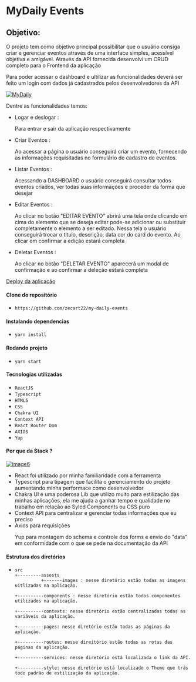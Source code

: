 <h1>MyDaily Events</h1>

<h2> Objetivo:</h2>

<p>O projeto tem como objetivo principal possibilitar que o usuário consiga criar e gerenciar eventos através de uma interface simples, acessível objetiva e amigável. Através da API fornecida desenvolvi um CRUD completo para o Frontend da aplicação</p>

<p>Para poder acessar o dashboard e ultilizar as funcionalidades deverá ser feito um login com dados já cadastrados pelos desenvolvedores da API   </p>

<a href="https://ibb.co/PF5c7zG"><img src="https://i.ibb.co/YPtczTB/MyDaily.png" alt="MyDaily" border="0"></a>

<p>Dentre as funcionalidades temos: </p>

<ul>
<li> Logar e deslogar : </li>
<p>Para entrar e sair da aplicação respectivamente</p>

<li> Criar Eventos : </li>
<p>     Ao acessar a página o usuário conseguirá criar um evento, fornecendo as informações requisitadas no formulário de cadastro de eventos.</p>

<li> Listar Eventos : </li>
<p>     Acessando a DASHBOARD o usuário conseguirá consultar todos eventos criados, ver todas suas informações e proceder da forma que desejar</p>
<li> Editar Eventos : </li>
        <p> Ao clicar no botão "EDITAR EVENTO" abrirá uma tela onde clicando em cima do elemento que se deseja editar pode-se adicionar ou substituir completamente o elemento a ser editado. Nessa tela o usuário conseguirá trocar o titulo, descrição, data cor do card do evento. Ao clicar em confirmar a edição estará completa </p>
<li> Deletar Eventos : </li>
<p> Ao clicar no botão "DELETAR EVENTO" aparecerá um modal de confirmação e ao confirmar a deleção estará completa</p>
</ul>

<a href="https://my-daily-events-git-main-zecart22.vercel.app/" title="deploy">Deploy da aplicação</a></br>

<h4> Clone do repositório </h4>

- `https://github.com/zecart22/my-daily-events`

<h4> Instalando dependencias</h4>

- `yarn install`

<h4> Rodando projeto</h4>

- `yarn start`

<h4> Tecnologias utilizadas</h4>

- `ReactJS`
- `Typescript`
- `HTML5`
- `CSS`
- `Chakra UI`
- `Context API`
- `React Router Dom`
- `AXIOS`
- `Yup`

<h4> Por que da Stack ?</h4>

<a href="https://ibb.co/fxCMjy4"><img src="https://i.ibb.co/fxCMjy4/image6.png" alt="image6" border="0"></a>

<ul>
  <li> React foi utilizado por minha familiaridade com a ferramenta</li>
  <li>Typescript para tipagem que facilita o gerenciamento do projeto aumentando minha performace como desenvolvedor</li>
  <li>Chakra UI é uma poderosa Lib que utilizo muito para estilização das minhas aplicações, ela me ajuda a ganhar tempo e qualidade no trabalho em relação ao Syled Components ou CSS puro</li>
  <li>Context API para centralizar e gerenciar todas informações que eu preciso</li>
  <li>Axios para requisições</li>
  <p>Yup para montagem do schema e controle dos forms e envio do "data" em conformidade com o que se pede na documentação da API </p>

</ul>

<h4> Estrutura dos diretórios</h4>

-     src
      +---------assests
                +-------images : nesse diretório estão todas as imagens uitlizadas na aplicação.

      +----------components : nesse diretório estão todos componentes utilizados na aplicação.

      +----------contexts: nesse diretório estão centralizadas todas as variáveis da aplicação.

      +----------pages: nesse diretório estão todas as páginas da aplicação.

      +----------routes: nesse direitório estão todas as rotas das páginas da aplicação.

      +----------services: nesse diretório está localizada o link da API.

      +----------style: nesse diretório está localizado o Theme que trás todo padrão de estilização da aplicação.

